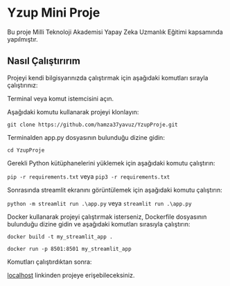 # Yzup Mini Proje

Bu proje Milli Teknoloji Akademisi Yapay Zeka Uzmanlık Eğitimi kapsamında yapılmıştır.

## Nasıl Çalıştırırım

Projeyi kendi bilgisyarınızda çalıştırmak için aşağıdaki komutları sırayla çalıştırınız:

Terminal veya komut istemcisini açın.

Aşağıdaki komutu kullanarak projeyi klonlayın:

`git clone https://github.com/hamza37yavuz/YzupProje.git`

Terminalden app.py dosyasının bulunduğu dizine gidin:

`cd YzupProje`

Gerekli Python kütüphanelerini yüklemek için aşağıdaki komutu çalıştırın:

`pip -r requirements.txt` veya `pip3 -r requirements.txt`

Sonrasında streamlit ekranını görüntülemek için aşağıdaki komutu çalıştırın:

`python -m streamlit run .\app.py` veya `streamlit run .\app.py`

Docker kullanarak projeyi çalıştırmak isterseniz, Dockerfile dosyasının bulunduğu dizine gidin ve aşağıdaki komutları sırasıyla çalıştırın:

`docker build -t my_streamlit_app . `

`docker run -p 8501:8501 my_streamlit_app`

Komutları çalıştırdıktan sonra:

[localhost](http://localhost:8501/) linkinden projeye erişebileceksiniz.




